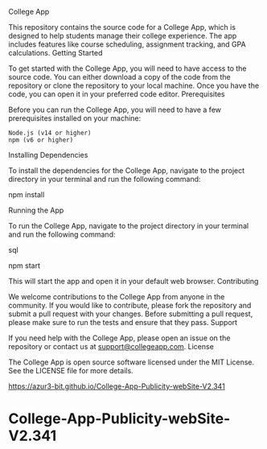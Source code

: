 College App

This repository contains the source code for a College App, which is designed to help students manage their college experience. The app includes features like course scheduling, assignment tracking, and GPA calculations.
Getting Started

To get started with the College App, you will need to have access to the source code. You can either download a copy of the code from the repository or clone the repository to your local machine. Once you have the code, you can open it in your preferred code editor.
Prerequisites

Before you can run the College App, you will need to have a few prerequisites installed on your machine:

    Node.js (v14 or higher)
    npm (v6 or higher)

Installing Dependencies

To install the dependencies for the College App, navigate to the project directory in your terminal and run the following command:

npm install

Running the App

To run the College App, navigate to the project directory in your terminal and run the following command:

sql

npm start

This will start the app and open it in your default web browser.
Contributing

We welcome contributions to the College App from anyone in the community. If you would like to contribute, please fork the repository and submit a pull request with your changes. Before submitting a pull request, please make sure to run the tests and ensure that they pass.
Support

If you need help with the College App, please open an issue on the repository or contact us at support@collegeapp.com.
License

The College App is open source software licensed under the MIT License. See the LICENSE file for more details.

https://azur3-bit.github.io/College-App-Publicity-webSite-V2.341
# College-App-Publicity-webSite-V2.341
